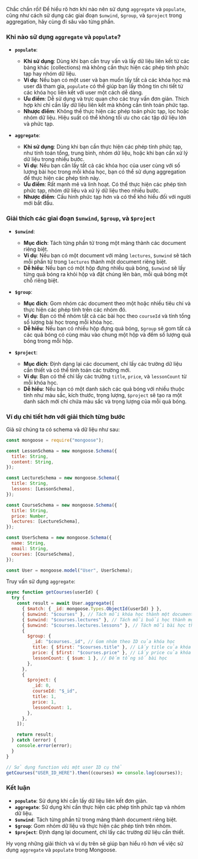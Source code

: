 Chắc chắn rồi! Để hiểu rõ hơn khi nào nên sử dụng `aggregate` và `populate`, cũng như cách sử dụng các giai đoạn `$unwind`, `$group`, và `$project` trong aggregation, hãy cùng đi sâu vào từng phần.

### Khi nào sử dụng `aggregate` và `populate`?

- **`populate`**:

  - **Khi sử dụng**: Dùng khi bạn cần truy vấn và lấy dữ liệu liên kết từ các bảng khác (collections) mà không cần thực hiện các phép tính phức tạp hay nhóm dữ liệu.
  - **Ví dụ**: Nếu bạn có một user và bạn muốn lấy tất cả các khóa học mà user đã tham gia, `populate` có thể giúp bạn lấy thông tin chi tiết từ các khóa học liên kết với user một cách dễ dàng.
  - **Ưu điểm**: Dễ sử dụng và trực quan cho các truy vấn đơn giản. Thích hợp khi chỉ cần lấy dữ liệu liên kết mà không cần tính toán phức tạp.
  - **Nhược điểm**: Không thể thực hiện các phép toán phức tạp, lọc hoặc nhóm dữ liệu. Hiệu suất có thể không tối ưu cho các tập dữ liệu lớn và phức tạp.

- **`aggregate`**:
  - **Khi sử dụng**: Dùng khi bạn cần thực hiện các phép tính phức tạp, như tính toán tổng, trung bình, nhóm dữ liệu, hoặc khi bạn cần xử lý dữ liệu trong nhiều bước.
  - **Ví dụ**: Nếu bạn cần lấy tất cả các khóa học của user cùng với số lượng bài học trong mỗi khóa học, bạn có thể sử dụng aggregation để thực hiện các phép tính này.
  - **Ưu điểm**: Rất mạnh mẽ và linh hoạt. Có thể thực hiện các phép tính phức tạp, nhóm dữ liệu và xử lý dữ liệu theo nhiều bước.
  - **Nhược điểm**: Cấu hình phức tạp hơn và có thể khó hiểu đối với người mới bắt đầu.

### Giải thích các giai đoạn `$unwind`, `$group`, và `$project`

- **`$unwind`**:

  - **Mục đích**: Tách từng phần tử trong một mảng thành các document riêng biệt.
  - **Ví dụ**: Nếu bạn có một document với mảng `lectures`, `$unwind` sẽ tách mỗi phần tử trong `lectures` thành một document riêng biệt.
  - **Dễ hiểu**: Nếu bạn có một hộp đựng nhiều quả bóng, `$unwind` sẽ lấy từng quả bóng ra khỏi hộp và đặt chúng lên bàn, mỗi quả bóng một chỗ riêng biệt.

- **`$group`**:

  - **Mục đích**: Gom nhóm các document theo một hoặc nhiều tiêu chí và thực hiện các phép tính trên các nhóm đó.
  - **Ví dụ**: Bạn có thể nhóm tất cả các bài học theo `courseId` và tính tổng số lượng bài học trong mỗi khóa học.
  - **Dễ hiểu**: Nếu bạn có nhiều hộp đựng quả bóng, `$group` sẽ gom tất cả các quả bóng có cùng màu vào chung một hộp và đếm số lượng quả bóng trong mỗi hộp.

- **`$project`**:
  - **Mục đích**: Định dạng lại các document, chỉ lấy các trường dữ liệu cần thiết và có thể tính toán các trường mới.
  - **Ví dụ**: Bạn có thể chỉ lấy các trường `title`, `price`, và `lessonCount` từ mỗi khóa học.
  - **Dễ hiểu**: Nếu bạn có một danh sách các quả bóng với nhiều thuộc tính như màu sắc, kích thước, trọng lượng, `$project` sẽ tạo ra một danh sách mới chỉ chứa màu sắc và trọng lượng của mỗi quả bóng.

### Ví dụ chi tiết hơn với giải thích từng bước

Giả sử chúng ta có schema và dữ liệu như sau:

```javascript
const mongoose = require("mongoose");

const LessonSchema = new mongoose.Schema({
  title: String,
  content: String,
});

const LectureSchema = new mongoose.Schema({
  title: String,
  lessons: [LessonSchema],
});

const CourseSchema = new mongoose.Schema({
  title: String,
  price: Number,
  lectures: [LectureSchema],
});

const UserSchema = new mongoose.Schema({
  name: String,
  email: String,
  courses: [CourseSchema],
});

const User = mongoose.model("User", UserSchema);
```

Truy vấn sử dụng `aggregate`:

```javascript
async function getCourses(userId) {
  try {
    const result = await User.aggregate([
      { $match: { _id: mongoose.Types.ObjectId(userId) } },
      { $unwind: "$courses" }, // Tách mỗi khóa học thành một document riêng biệt
      { $unwind: "$courses.lectures" }, // Tách mỗi buổi học thành một document riêng biệt
      { $unwind: "$courses.lectures.lessons" }, // Tách mỗi bài học thành một document riêng biệt
      {
        $group: {
          _id: "$courses._id", // Gom nhóm theo ID của khóa học
          title: { $first: "$courses.title" }, // Lấy title của khóa học
          price: { $first: "$courses.price" }, // Lấy price của khóa học
          lessonCount: { $sum: 1 }, // Đếm tổng số bài học
        },
      },
      {
        $project: {
          _id: 0,
          courseId: "$_id",
          title: 1,
          price: 1,
          lessonCount: 1,
        },
      },
    ]);

    return result;
  } catch (error) {
    console.error(error);
  }
}

// Sử dụng function với một user ID cụ thể
getCourses("USER_ID_HERE").then((courses) => console.log(courses));
```

### Kết luận

- **`populate`**: Sử dụng khi cần lấy dữ liệu liên kết đơn giản.
- **`aggregate`**: Sử dụng khi cần thực hiện các phép tính phức tạp và nhóm dữ liệu.
- **`$unwind`**: Tách từng phần tử trong mảng thành document riêng biệt.
- **`$group`**: Gom nhóm dữ liệu và thực hiện các phép tính trên nhóm.
- **`$project`**: Định dạng lại document, chỉ lấy các trường dữ liệu cần thiết.

Hy vọng những giải thích và ví dụ trên sẽ giúp bạn hiểu rõ hơn về việc sử dụng `aggregate` và `populate` trong Mongoose.
